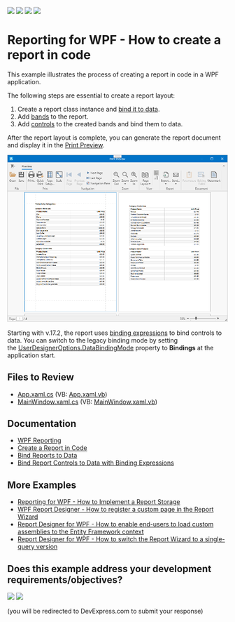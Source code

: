 <!-- default badges list -->
![](https://img.shields.io/endpoint?url=https://codecentral.devexpress.com/api/v1/VersionRange/128600453/22.2.3%2B)
[![](https://img.shields.io/badge/Open_in_DevExpress_Support_Center-FF7200?style=flat-square&logo=DevExpress&logoColor=white)](https://supportcenter.devexpress.com/ticket/details/T356256)
[![](https://img.shields.io/badge/📖_How_to_use_DevExpress_Examples-e9f6fc?style=flat-square)](https://docs.devexpress.com/GeneralInformation/403183)
[![](https://img.shields.io/badge/💬_Leave_Feedback-feecdd?style=flat-square)](#does-this-example-address-your-development-requirementsobjectives)
<!-- default badges end -->
# Reporting for WPF - How to create a report in code


This example illustrates the process of creating a report in code in a WPF application. 

The following steps are essential to create a report layout:

1. Create a report class instance and [bind it to data](https://docs.devexpress.com/XtraReports/15034/detailed-guide-to-devexpress-reporting/bind-reports-to-data).
2. Add [bands](https://docs.devexpress.com/XtraReports/2587/detailed-guide-to-devexpress-reporting/introduction-to-banded-reports) to the report.
3. Add [controls](https://docs.devexpress.com/XtraReports/2605/detailed-guide-to-devexpress-reporting/use-report-controls) to the created bands and bind them to data.

After the report layout is complete, you can generate the report document and display it in the [Print Preview](https://docs.devexpress.com/XtraReports/15016/wpf-reporting/wpf-reporting-document-preview).


![Report in WPF](Images/screenshot.png)


Starting with v.17.2, the report uses [binding expressions](https://docs.devexpress.com/XtraReports/1180/detailed-guide-to-devexpress-reporting/use-report-controls/bind-report-controls-to-data/specify-a-control-s-binding-expression) to bind controls to data. You can switch to the legacy binding mode by setting the [UserDesignerOptions.DataBindingMode](https://docs.devexpress.com/XtraReports/DevExpress.XtraReports.Configuration.UserDesignerOptions.DataBindingMode) property to <strong>Bindings</strong> at the application start.

## Files to Review

* [App.xaml.cs](CS/RuntimeReportsApplication/App.xaml.cs) (VB: [App.xaml.vb](VB/RuntimeReportsApplication/Application.xaml.vb))
* [MainWindow.xaml.cs](CS/RuntimeReportsApplication/MainWindow.xaml.cs) (VB: [MainWindow.xaml.vb](VB/RuntimeReportsApplication/MainWindow.xaml.vb))

## Documentation

- [WPF Reporting](https://docs.devexpress.com/XtraReports/9830/wpf-reporting)
- [Create a Report in Code](https://docs.devexpress.com/XtraReports/115726/detailed-guide-to-devexpress-reporting/reporting-api/create-reports-in-code)
- [Bind Reports to Data](https://docs.devexpress.com/XtraReports/15034/detailed-guide-to-devexpress-reporting/bind-reports-to-data)
- [Bind Report Controls to Data with Binding Expressions](https://docs.devexpress.com/XtraReports/1180/detailed-guide-to-devexpress-reporting/use-report-controls/bind-report-controls-to-data/specify-a-control-s-binding-expression)
## More Examples

- [Reporting for WPF - How to Implement a Report Storage](https://github.com/DevExpress-Examples/reporting-wpf-report-storage)
- [WPF Report Designer - How to register a custom page in the Report Wizard](https://github.com/DevExpress-Examples/Reporting_wpf-report-designer-how-to-register-a-custom-page-in-the-report-wizard-t600080)
- [Report Designer for WPF - How to enable end-users to load custom assemblies to the Entity Framework context](https://github.com/DevExpress-Examples/Reporting_report-designer-for-wpf-how-to-enable-end-users-to-load-custom-assemblies-to-the-t503673)
- [Report Designer for WPF - How to switch the Report Wizard to a single-query version](https://github.com/DevExpress-Examples/Reporting_report-designer-for-wpf-how-to-switch-the-report-wizard-to-a-single-query-version-t506224)

<!-- feedback -->
## Does this example address your development requirements/objectives?

[<img src="https://www.devexpress.com/support/examples/i/yes-button.svg"/>](https://www.devexpress.com/support/examples/survey.xml?utm_source=github&utm_campaign=reporting-wpf-create-report-in-code&~~~was_helpful=yes) [<img src="https://www.devexpress.com/support/examples/i/no-button.svg"/>](https://www.devexpress.com/support/examples/survey.xml?utm_source=github&utm_campaign=reporting-wpf-create-report-in-code&~~~was_helpful=no)

(you will be redirected to DevExpress.com to submit your response)
<!-- feedback end -->
